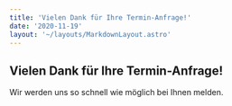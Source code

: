 ```yaml
---
title: 'Vielen Dank für Ihre Termin-Anfrage!'
date: '2020-11-19'
layout: '~/layouts/MarkdownLayout.astro'
---
```


## Vielen Dank für Ihre Termin-Anfrage!

Wir werden uns so schnell wie möglich bei Ihnen melden.
